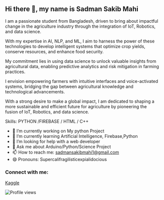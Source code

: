 ## Hi there 👋, my name is Sadman Sakib Mahi

I am a passionate student from Bangladesh, driven to bring about impactful change in the agriculture industry through the integration of IoT, Robotics, and data science.

With my expertise in AI, NLP, and ML, I aim to harness the power of these technologies to develop intelligent systems that optimize crop yields, conserve resources, and enhance food security.

My commitment lies in using data science to unlock valuable insights from agricultural data, enabling predictive analytics and risk mitigation in farming practices.

I envision empowering farmers with intuitive interfaces and voice-activated systems, bridging the gap between agricultural knowledge and technological advancements.

With a strong desire to make a global impact, I am dedicated to shaping a more sustainable and efficient future for agriculture by pioneering the fusion of IoT, Robotics, and data science.


Skills: PYTHON /FIREBASE / HTML / C++

- 🔭 I’m currently working on My python Project 
- 🌱 I’m currently learning Artificial Intelligence, Firebase,Python 
- 🤔 I’m looking for help with a web developer 
- 💬 Ask me about Arduino/Python/Science Project 
- 📫 How to reach me: sadmansakibmahi1@gmail.com 
- 😄 Pronouns: Supercalifragilisticexpialidocious

### Connect with me: 

[Kaggle](https://www.kaggle.com/sadmansakibmahi)

![Profile views](https://gpvc.arturio.dev/sadmansakibmahi2)  
